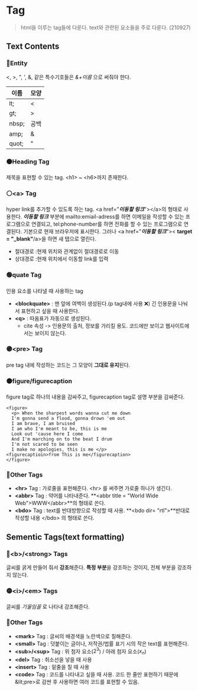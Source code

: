 # Tag
> html을 이루는 tag들에 다룬다. text와 관련된 요소들을 주로 다룬다. (210927)
## Text Contents
### 🔘Entity 
<, >, ", ', &, 같은 특수기호들은 _&+이름_ 으로 써줘야 한다.

|이름|모양|
|-|-|
|lt;|	<	|꺽쇠
|gt;|	>	|꺽쇠
|nbsp;|	공백| ' ' (1칸 space)	공백
|amp;|	&|	앰퍼센드
|quot;|	"	|큰따옴표
### 🟠Heading Tag
제목을 표현할 수 있는 tag. &lt;h1> ~ &lt;h6>까지 존재한다. 
### ⚪&lt;a> Tag
hyper link를 추가할 수 있도록 하는 tag. &lt;a href="**_이동할 링크_**">&lt;/a>의 형태로 사용한다. **_이동할 링크_** 부분에 mailto:emiail-adress를 하면 이메일을 작성할 수 있는 프로그램으로 연결되고, tel:phone-number를 하면 전화를 할 수 있는 프로그램으로 연결된다.
기본으로 현재 브라우저에 표시한다. 그러나 &lt;a href="**_이동할 링크_**">&lt; **target = "\_blank"**/a>을 하면 새 탭으로 열린다.
- 절대경로 :현재 위치와 관계없이 절대경로로 이동
- 상대경로 :현재 위치에서 이동할 link를 입력
### 🟢quate Tag
인용 요소를 나타낼 때 사용하는 tag
- **&lt;blockquate>** : 맨 앞에 여백이 생성된다.(p tag내에 사용 ❌) 긴 인용문을 나눠서 표현하고 싶을 때 사용한다.
- **&lt;q>** : 따옴표가 자동으로 생성된다.
     - cite 속성 -> 인용문의 출처, 정보를 가리킬 용도. 코드에만 보이고 웹사이트에서는 보이지 않는다.
### 🟣&lt;pre> Tag
pre tag 내에 작성하는 코드는 그 모양이 **그대로 유지**된다.
### 🟤figure/figurecaption
figure tag로 하나의 내용을 감싸주고, figurecaption tag로 설명 부분을 감싸준다.
```
<figure>
  <p> When the sharpest words wanna cut me down
  I'm gonna send a flood, gonna drown 'em out
  I am brave, I am bruised
  I am who I'm meant to be, this is me
  Look out 'cause here I come
  And I'm marching on to the beat I drum
  I'm not scared to be seen
  I make no apologies, this is me </p>
<figurecaptioin>from This is me</figurecaption>
</figure>
```
### 🔵Other Tags
- **&lt;hr>** Tag : 가로줄을 표현해준다. &lt;hr> 를 써주면 가로줄 하나가 생긴다.
- **&lt;abbr>** Tag : 약어를 나타내준다. **&lt;abbr title = "World Wide Web">WWW&lt;/abbr>**의 형태로 쓴다.
- **&lt;bdo>** Tag : text를 반대방향으로 작성할 때 사용. **&lt;bdo dir= "rtl">**반대로 작성할 내용 &lt;/bdo> 의 형태로 쓴다.
## Sementic Tags(text formatting)
### 🔴&lt;b>/&lt;strong> Tags
글씨를 굵게 만들어 줘서 **강조**해준다. **특정 부분**을 강조하는 것이지, 전체 부분을 강조하지 않는다.
### 🟡&lt;i>/&lt;em> Tags
글씨를 _기울임꼴_ 로 나타내 강조해준다.
### 🔵Other Tags
- **&lt;mark>** Tag : 글씨의 배경색을 노란색으로 칠해준다.
- **&lt;small>** Tag : 덧붙이는 글이나, 저작권/법률 표기 시의 작은 text를 표현해준다.
- **&lt;sub>/&lt;sup>** Tag : 위 첨자 요소($2^3$) / 아래 첨자 요소($x_n$)
- **&lt;del>** Tag : 취소선을 넣을 때 사용
- **&lt;insert>** Tag : 밑줄을 칠 때 사용
- **&lt;code>** Tag : 코드를 나타내고 싶을 때 사용. 코드 한 줄만 표현하기 때문에 &lit;pre>로 감싼 후 사용하면 여러 코드를 표현할 수 있음.


